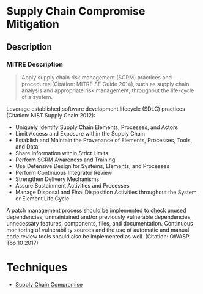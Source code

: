 
# Supply Chain Compromise Mitigation

## Description

### MITRE Description

> Apply supply chain risk management (SCRM) practices and procedures (Citation: MITRE SE Guide 2014), such as supply chain analysis and appropriate risk management, throughout the life-cycle of a system.

Leverage established software development lifecycle (SDLC) practices (Citation: NIST Supply Chain 2012): 

* Uniquely Identify Supply Chain Elements, Processes, and Actors
* Limit Access and Exposure within the Supply Chain
* Establish and Maintain the Provenance of Elements, Processes, Tools, and Data
* Share Information within Strict Limits
* Perform SCRM Awareness and Training
* Use Defensive Design for Systems, Elements, and Processes
* Perform Continuous Integrator Review
* Strengthen Delivery Mechanisms
* Assure Sustainment Activities and Processes
* Manage Disposal and Final Disposition Activities throughout the System or Element Life Cycle

A patch management process should be implemented to check unused dependencies, unmaintained and/or previously vulnerable dependencies, unnecessary features, components, files, and documentation. Continuous monitoring of vulnerability sources and the use of automatic and manual code review tools should also be implemented as well. (Citation: OWASP Top 10 2017)


# Techniques


* [Supply Chain Compromise](../techniques/Supply-Chain-Compromise.md)

